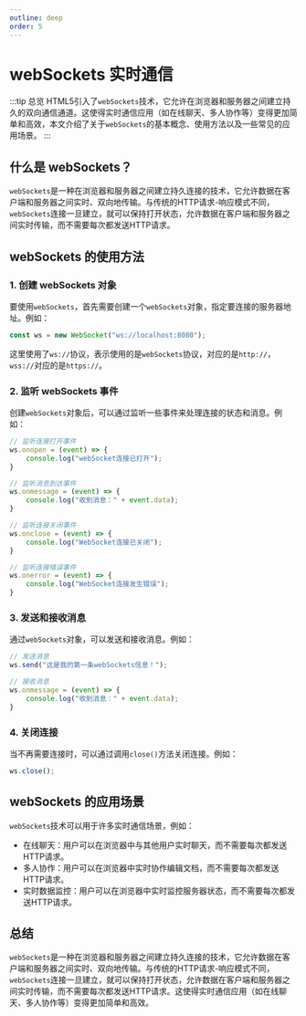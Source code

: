 ```yaml
---
outline: deep
order: 5
---
```


# webSockets 实时通信

<ArticleMetadata />

:::tip 总览
HTML5引入了`webSockets`技术，它允许在浏览器和服务器之间建立持久的双向通信通道。这使得实时通信应用（如在线聊天、多人协作等）变得更加简单和高效，本文介绍了关于`webSockets`的基本概念、使用方法以及一些常见的应用场景。
:::

## 什么是 webSockets？

`webSockets`是一种在浏览器和服务器之间建立持久连接的技术，它允许数据在客户端和服务器之间实时、双向地传输。与传统的HTTP请求-响应模式不同，`webSockets`连接一旦建立，就可以保持打开状态，允许数据在客户端和服务器之间实时传输，而不需要每次都发送HTTP请求。

## webSockets 的使用方法

### 1. 创建 webSockets 对象

要使用`webSockets`，首先需要创建一个`webSockets`对象，指定要连接的服务器地址。例如：

```javascript
const ws = new WebSocket("ws://localhost:8080");
```

这里使用了`ws://`协议，表示使用的是`webSockets`协议，对应的是`http://`，`wss://`对应的是`https://`。

### 2. 监听 webSockets 事件

创建`webSockets`对象后，可以通过监听一些事件来处理连接的状态和消息。例如：

```javascript
// 监听连接打开事件
ws.onopen = (event) => {
    console.log("webSocket连接已打开");
}

// 监听消息到达事件
ws.onmessage = (event) => {
    console.log("收到消息：" + event.data);
}

// 监听连接关闭事件
ws.onclose = (event) => {
    console.log("WebSocket连接已关闭");
}

// 监听连接错误事件
ws.onerror = (event) => {
    console.log("WebSocket连接发生错误");
}
```

### 3. 发送和接收消息

通过`webSockets`对象，可以发送和接收消息。例如：

```js
// 发送消息
ws.send("这是我的第一条webSockets信息！");

// 接收消息
ws.onmessage = (event) => {
    console.log("收到消息：" + event.data);
}
```

### 4. 关闭连接

当不再需要连接时，可以通过调用`close()`方法关闭连接。例如：

```js
ws.close();
```

## webSockets 的应用场景

`webSockets`技术可以用于许多实时通信场景，例如：

- 在线聊天：用户可以在浏览器中与其他用户实时聊天，而不需要每次都发送HTTP请求。
- 多人协作：用户可以在浏览器中实时协作编辑文档，而不需要每次都发送HTTP请求。
- 实时数据监控：用户可以在浏览器中实时监控服务器状态，而不需要每次都发送HTTP请求。

## 总结

`webSockets`是一种在浏览器和服务器之间建立持久连接的技术，它允许数据在客户端和服务器之间实时、双向地传输。与传统的HTTP请求-响应模式不同，`webSockets`连接一旦建立，就可以保持打开状态，允许数据在客户端和服务器之间实时传输，而不需要每次都发送HTTP请求。这使得实时通信应用（如在线聊天、多人协作等）变得更加简单和高效。

<LastUpdated time="2024/11/6 17:22:25"/>
